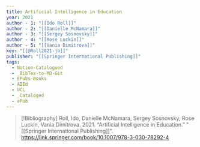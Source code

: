 ```yaml
---
title: Artificial Intelligence in Education
year: 2021
author - 1: "[[Ido Roll]]"
author - 2: "[[Danielle McNamara]]"
author - 3: "[[Sergey Sosnovsky]]"
author - 4: "[[Rose Luckin]]"
author - 5: "[[Vania Dimitrova]]"
key: "[[@Roll2021-jb]]"
publisher: "[[Springer International Publishing]]"
tags:
  - Notion-Catalogued
  - _BibTex-to-MD-Git
  - EPubs-Books
  - AIEd
  - UCL
  - _Cataloged
  - ePub
---
```


> [!Bibliography]
> Roll, Ido, Danielle McNamara, Sergey Sosnovsky, Rose Luckin, Vania Dimitrova. 2021. “Artificial Intelligence in Education.” "[[Springer International Publishing]]". https://link.springer.com/book/10.1007/978-3-030-78292-4